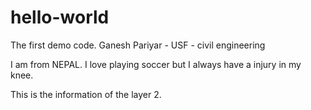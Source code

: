 # hello-world
The first demo code.
Ganesh Pariyar - USF - civil engineering

I am from NEPAL. I love playing soccer but I always have a injury in my knee. 

This is the information of the layer 2. 
